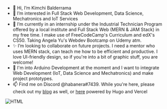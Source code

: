 - 👋 Hi, I’m Kimchi Balderrama
- 👀 I’m interested in Full Stack Web Development, Data Science, Mechatronics and IoT Services
- 🌱 I’m currently in an internship under the Industrial Technician Program offered by a local institute and Full Stack Web (MERN & JAM Stack) in my free time. I make use of FreeCodeCamp's Curriculum and edX's CS50. Taking Angela Yu's Webdev Bootcamp on Udemy atm.
- ✨  I’m looking to collaborate on future projects. I need a mentor who uses MERN stack, can teach me how to be efficient and productive. I love UI-friendly design, so if you're into a bit of graphic stuff, you are welcome! 
- 💞️ I'm into Arduino Development at the moment and I want to integrate Web Development (IoT, Data Science and Mechatronics) and make project prototypes.
- 📫 Find me on Discord @habanera#7439. While you're here, please check out my [blog](https://kimchibalderrama.me/) as well, or [here](https://kimchibalderrama.vercel.app/) powered by Hugo and Vercel 

![HTML](https://img.shields.io/badge/HTML-239120?style=for-the-badge&logo=html5&logoColor=black)
<!---
haban3ra/haban3ra is a ✨ special ✨ repository because its `README.md` (this file) appears on your GitHub profile.
You can click the Preview link to take a look at your changes.
--->
